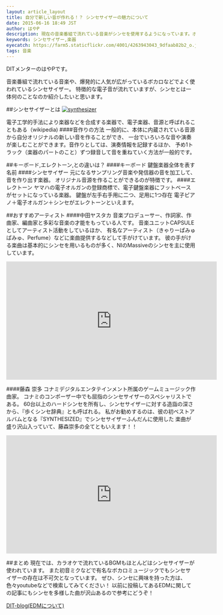 ```yaml
---
layout: article_layout
title: 自分で新しい音が作れる！？ シンセサイザーの魅力について
date: 2015-06-16 18:49 JST
author: はやP
description: 現在の音楽番組で流れている音楽がシンセを使用するようになっています。ボカロなどでもよく使われているシンセについて紹介していきます。
keywords: シンセサイザー,楽器
eyecatch: https://farm5.staticflickr.com/4001/4263943043_9dfaab82b2_o.jpg
tags: 音楽
---
```


DITメンターのはやPです。

音楽番組で流れている音楽や、爆発的に人気が広がっているボカロなどでよく使われているシンセサイザー。
特徴的な電子音が流れていますが、シンセとは一体何のことなのか紹介したいと思います。

##シンセサイザーとは
[![synthesizer](https://farm5.staticflickr.com/4001/4263943043_9dfaab82b2_o.jpg)](https://www.flickr.com/photos/meaganjean/4263943043/)

電子工学的手法により楽器などを合成する楽器で、電子楽器、音源と呼ばれることもある（wikipedia)
####音作りの方法
一般的に、本体に内蔵されている音源から自分オリジナルの新しい音を作ることができ、
一台でいろいろな音や演奏が楽しむことができます。音作りとしては、演奏情報を記録するほか、
予め1トラック（楽器のパートのこと）ずつ録音して音を重ねていく方法が一般的です。

##キーボード,エレクトーン,との違いは？
####キーボード
鍵盤楽器全体を表す名前
####シンセサイザー
元になるサンプリング音楽や発信器の音を加工して、音を作り出す楽器。
オリジナル音源を作ることができるのが特徴です。
####エレクトーン
ヤマハの電子オルガンの登録商標で、電子鍵盤楽器にフットベースがセットになっている楽器。
鍵盤が左手右手用に二つ、足用に1つ存在
電子ピアノ＋電子オルガン＋シンセがエレクトーンといえます。

##おすすめアーティスト
####中田ヤスタカ
音楽プロデューサー、作詞家、作曲家、編曲家と多彩な音楽の才能をもっている人です。
音楽ユニットCAPSULEとしてアーティスト活動をしているほか、
有名なアーティスト（きゃりーぱみゅぱみゅ、Perfume）などに楽曲提供するなどして手がけています。
彼の手がける楽曲は基本的にシンセを用いるものが多く、NIのMassiveのシンセを主に使用しています。

<div class="youtube">
<iframe width="560" height="315" src="https://www.youtube.com/embed/XVtSuw0kTvI" frameborder="0" allowfullscreen></iframe></div>

####藤森 崇多
コナミデジタルエンタテインメント所属のゲームミュージック作曲家。
コナミのコンポーザー中でも屈指のシンセサイザーのスペシャリストである。
60台以上のハードシンセを所有し、シンセサイザーに対する造詣の深さから、『歩くシンセ辞典』とも呼ばれる。
私がお勧めするのは、彼の初ベストアルバムとなる『SYNTHESIZED』でシンセサイザーふんだんに使用した
楽曲が盛り沢山入っていて、藤森崇多の全てともいえます！！

<div class="youtube">
<iframe width="560" height="315" src="https://www.youtube.com/embed/wOyhUG5Fa68" frameborder="0" allowfullscreen></iframe></div>

##まとめ
現在では、カラオケで流れているBGMもほとんどはシンセサイザーが使われています。
また初音ミクなどで有名なボカロミュージックでもシンセサイザーの存在は不可欠となっています。
ぜひ、シンセに興味を持った方は、色々youtubeなどで検索してみてください！
以前に投稿してあるEDMに関しての記事にもシンセを多様した曲が沢山あるので参考にどうぞ！

[DIT-blog(EDMについて)](https://dit-rohm.com/blog/2015/05/12/programming-music.html)
